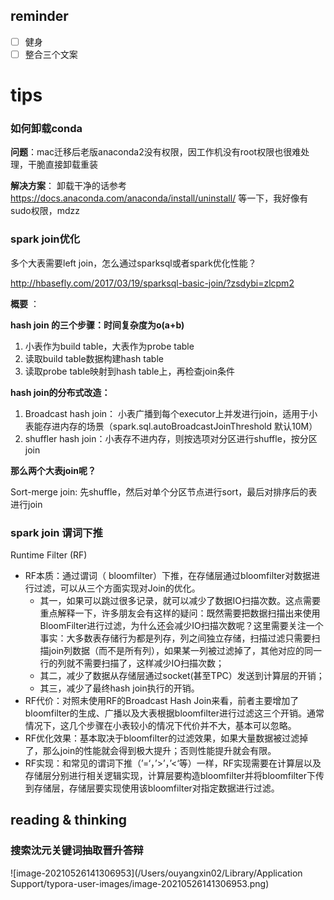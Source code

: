 ## reminder

- [ ] 健身
- [ ] 整合三个文案

# tips

### 如何卸载conda

**问题**：mac迁移后老版anaconda2没有权限，因工作机没有root权限也很难处理，干脆直接卸载重装

**解决方案**： 卸载干净的话参考 https://docs.anaconda.com/anaconda/install/uninstall/ 等一下，我好像有sudo权限，mdzz



### spark join优化

多个大表需要left join，怎么通过sparksql或者spark优化性能？

http://hbasefly.com/2017/03/19/sparksql-basic-join/?zsdybi=zlcpm2

**概要** ：

**hash join 的三个步骤：时间复杂度为o(a+b)**

1. 小表作为build table，大表作为probe table
2. 读取build table数据构建hash table
3. 读取probe table映射到hash table上，再检查join条件

**hash join的分布式改造：**

1. Broadcast hash join： 小表广播到每个executor上并发进行join，适用于小表能存进内存的场景（spark.sql.autoBroadcastJoinThreshold 默认10M）
2. shuffler hash join：小表存不进内存，则按选项对分区进行shuffle，按分区join

**那么两个大表join呢？**

Sort-merge join: 先shuffle，然后对单个分区节点进行sort，最后对排序后的表进行join



### spark join 谓词下推

Runtime Filter (RF)

- RF本质：通过谓词（ bloomfilter）下推，在存储层通过bloomfilter对数据进行过滤，可以从三个方面实现对Join的优化。
  - 其一，如果可以跳过很多记录，就可以减少了数据IO扫描次数。这点需要重点解释一下，许多朋友会有这样的疑问：既然需要把数据扫描出来使用BloomFilter进行过滤，为什么还会减少IO扫描次数呢？这里需要关注一个事实：大多数表存储行为都是列存，列之间独立存储，扫描过滤只需要扫描join列数据（而不是所有列），如果某一列被过滤掉了，其他对应的同一行的列就不需要扫描了，这样减少IO扫描次数；
  - 其二，减少了数据从存储层通过socket(甚至TPC）发送到计算层的开销；
  - 其三，减少了最终hash join执行的开销。
- RF代价：对照未使用RF的Broadcast Hash Join来看，前者主要增加了bloomfilter的生成、广播以及大表根据bloomfilter进行过滤这三个开销。通常情况下，这几个步骤在小表较小的情况下代价并不大，基本可以忽略。
- RF优化效果：基本取决于bloomfilter的过滤效果，如果大量数据被过滤掉了，那么join的性能就会得到极大提升；否则性能提升就会有限。
- RF实现：和常见的谓词下推（’=‘，’>’，’<‘等）一样，RF实现需要在计算层以及存储层分别进行相关逻辑实现，计算层要构造bloomfilter并将bloomfilter下传到存储层，存储层要实现使用该bloomfilter对指定数据进行过滤。

## reading & thinking

### 搜索沈元关键词抽取晋升答辩

![image-20210526141306953](/Users/ouyangxin02/Library/Application Support/typora-user-images/image-20210526141306953.png)

